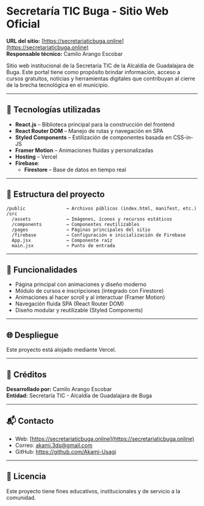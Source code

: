 # Secretaría TIC Buga - Sitio Web Oficial

**URL del sitio:** [https://secretariaticbuga.online](https://secretariaticbuga.online)  
**Responsable técnico:** Camilo Arango Escobar

Sitio web institucional de la Secretaría TIC de la Alcaldía de Guadalajara de Buga. Este portal tiene como propósito brindar información, acceso a cursos gratuitos, noticias y herramientas digitales que contribuyan al cierre de la brecha tecnológica en el municipio.

---

## 🚀 Tecnologías utilizadas

- **React.js** – Biblioteca principal para la construcción del frontend
- **React Router DOM** – Manejo de rutas y navegación en SPA
- **Styled Components** – Estilización de componentes basada en CSS-in-JS
- **Framer Motion** – Animaciones fluidas y personalizadas
- **Hosting** – Vercel
- **Firebase**:
  - **Firestore** – Base de datos en tiempo real

---

## 📁 Estructura del proyecto

```
/public               → Archivos públicos (index.html, manifest, etc.)
/src
  /assets             → Imágenes, íconos y recursos estáticos
  /components         → Componentes reutilizables
  /pages              → Páginas principales del sitio
  /firebase           → Configuración e inicialización de Firebase
  App.jsx             → Componente raíz
  main.jsx            → Punto de entrada
```

---


## 🧩 Funcionalidades

- Página principal con animaciones y diseño moderno
- Módulo de cursos e inscripciones (integrado con Firestore)
- Animaciones al hacer scroll y al interactuar (Framer Motion)
- Navegación fluida SPA (React Router DOM)
- Diseño modular y reutilizable (Styled Components)

---

## 🌐 Despliegue

Este proyecto está alojado mediante Vercel.  


---


## 👥 Créditos

**Desarrollado por:** Camilo Arango Escobar  
**Entidad:** Secretaría TIC - Alcaldía de Guadalajara de Buga  

---

## 📬 Contacto

- Web: [https://secretariaticbuga.online](https://secretariaticbuga.online)  
- Correo: akami.3ds@gmail.com 
- GitHub: https://github.com/Akami-Usagi 

---

## 📝 Licencia

Este proyecto tiene fines educativos, institucionales y de servicio a la comunidad.
